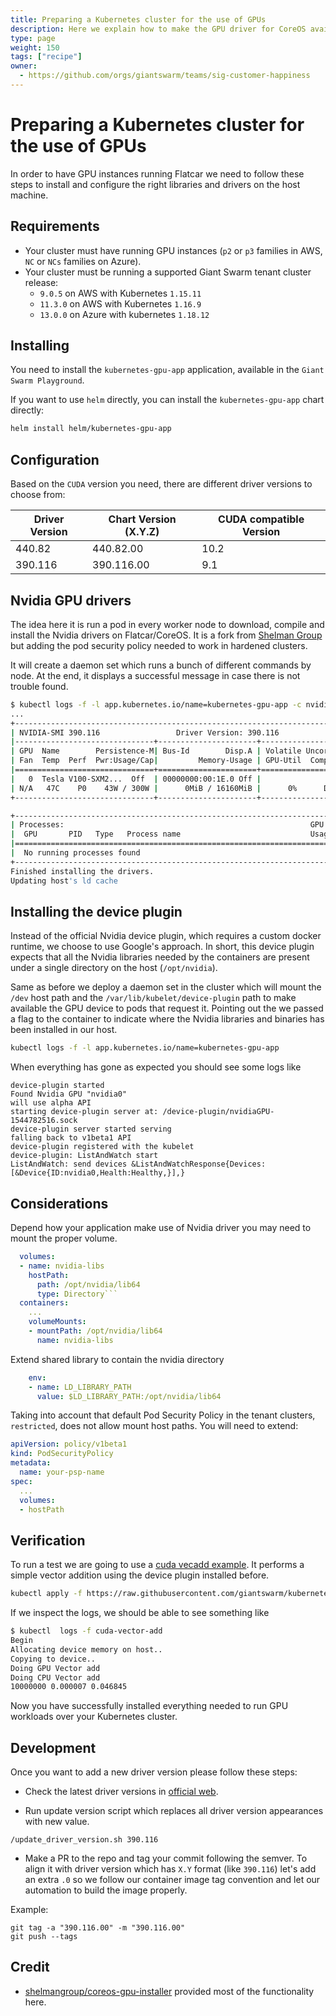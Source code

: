 ```yaml
---
title: Preparing a Kubernetes cluster for the use of GPUs
description: Here we explain how to make the GPU driver for CoreOS available so that workloads can use GPUs.
type: page
weight: 150
tags: ["recipe"]
owner:
  - https://github.com/orgs/giantswarm/teams/sig-customer-happiness
---
```


# Preparing a Kubernetes cluster for the use of GPUs

In order to have GPU instances running Flatcar we need to follow these steps to install and configure the right libraries and drivers on the host machine.

## Requirements

- Your cluster must have running GPU instances (`p2` or `p3` families in AWS, `NC` or `NCs` families on Azure).
- Your cluster must be running a supported Giant Swarm tenant cluster release:
    - `9.0.5` on AWS with Kubernetes `1.15.11`
    - `11.3.0` on AWS with Kubernetes `1.16.9`
    - `13.0.0` on Azure with kubernetes `1.18.12`

## Installing

You need to install the `kubernetes-gpu-app` application, available in the `Giant Swarm Playground`.

If you want to use `helm` directly, you can install the `kubernetes-gpu-app` chart directly:

```bash
helm install helm/kubernetes-gpu-app
```

## Configuration

Based on the `CUDA` version you need, there are different driver versions to choose from:

| Driver Version | Chart Version (X.Y.Z) | CUDA compatible Version|
|--------|---------|------------|
|440.82|440.82.00|10.2|
|390.116|390.116.00|9.1|

## Nvidia GPU drivers

The idea here it is run a pod in every worker node to download, compile and install the Nvidia drivers on Flatcar/CoreOS. It is a fork from [Shelman Group](https://github.com/shelmangroup/coreos-gpu-installer) but adding the pod security policy needed to work in hardened clusters.

It will create a daemon set which runs a bunch of different commands by node. At the end, it displays a successful message in case there is not trouble found.

```bash
$ kubectl logs -f -l app.kubernetes.io/name=kubernetes-gpu-app -c nvidia-driver-installer
...
+-----------------------------------------------------------------------------+
| NVIDIA-SMI 390.116                 Driver Version: 390.116                  |
|-------------------------------+----------------------+----------------------+
| GPU  Name        Persistence-M| Bus-Id        Disp.A | Volatile Uncorr. ECC |
| Fan  Temp  Perf  Pwr:Usage/Cap|         Memory-Usage | GPU-Util  Compute M. |
|===============================+======================+======================|
|   0  Tesla V100-SXM2...  Off  | 00000000:00:1E.0 Off |                    0 |
| N/A   47C    P0    43W / 300W |      0MiB / 16160MiB |      0%      Default |
+-------------------------------+----------------------+----------------------+

+-----------------------------------------------------------------------------+
| Processes:                                                       GPU Memory |
|  GPU       PID   Type   Process name                             Usage      |
|=============================================================================|
|  No running processes found                                                 |
+-----------------------------------------------------------------------------+
Finished installing the drivers.
Updating host's ld cache
```

## Installing the device plugin

Instead of the official Nvidia device plugin, which requires a custom docker runtime, we choose to use Google's approach. In short, this device plugin expects that all the Nvidia libraries needed by the containers are present under a single directory on the host (`/opt/nvidia`).

Same as before we deploy a daemon set in the cluster which will mount the `/dev` host path and the `/var/lib/kubelet/device-plugin` path to make available the GPU device to pods that request it. Pointing out the we passed a flag to the container to indicate where the Nvidia libraries and binaries has been installed in our host.

```bash
kubectl logs -f -l app.kubernetes.io/name=kubernetes-gpu-app
```

When everything has gone as expected you should see some logs like

```nohighlight
device-plugin started
Found Nvidia GPU "nvidia0"
will use alpha API
starting device-plugin server at: /device-plugin/nvidiaGPU-1544782516.sock
device-plugin server started serving
falling back to v1beta1 API
device-plugin registered with the kubelet
device-plugin: ListAndWatch start
ListAndWatch: send devices &ListAndWatchResponse{Devices:[&Device{ID:nvidia0,Health:Healthy,}],}
```

## Considerations

Depend how your application make use of Nvidia driver you may need to mount the proper volume.

```yaml
  volumes:
  - name: nvidia-libs
    hostPath:
      path: /opt/nvidia/lib64
      type: Directory```
  containers:
    ...
    volumeMounts:
    - mountPath: /opt/nvidia/lib64
      name: nvidia-libs
```

Extend shared library to contain the nvidia directory

```yaml
    env:
    - name: LD_LIBRARY_PATH
      value: $LD_LIBRARY_PATH:/opt/nvidia/lib64
```

Taking into account that default Pod Security Policy in the tenant clusters, `restricted`, does not
allow mount host paths. You will need to extend:

```yaml
apiVersion: policy/v1beta1
kind: PodSecurityPolicy
metadata:
  name: your-psp-name
spec:
  ...
  volumes:
  - hostPath
```

## Verification

To run a test we are going to use a [cuda vecadd example](https://github.com/giantswarm/kubernetes-gpu/blob/master/demo-pod/vecadd.cu). It performs a simple vector addition using the device plugin installed before.

```bash
kubectl apply -f https://raw.githubusercontent.com/giantswarm/kubernetes-gpu/master/demo-pod/test-pod.yaml
```

If we inspect the logs, we should be able to see something like

```bash
$ kubectl  logs -f cuda-vector-add
Begin
Allocating device memory on host..
Copying to device..
Doing GPU Vector add
Doing CPU Vector add
10000000 0.000007 0.046845
```

Now you have successfully installed everything needed to run GPU workloads over your Kubernetes cluster.

## Development

Once you want to add a new driver version please follow these steps:

- Check the latest driver versions in [official web](https://www.nvidia.com/en-us/drivers/unix/).

- Run update version script which replaces all driver version appearances with new value.

`/update_driver_version.sh 390.116`

- Make a PR to the repo and tag your commit following the semver. To align it with driver version which  has `X.Y` format (like `390.116`) let's add an extra `.0` so we follow our container image tag convention and let our automation to build the image properly.

Example:

```nohighlight
git tag -a "390.116.00" -m "390.116.00"
git push --tags
```

## Credit

- [shelmangroup/coreos-gpu-installer](https://github.com/shelmangroup/coreos-gpu-installer) provided most of the functionality here.
